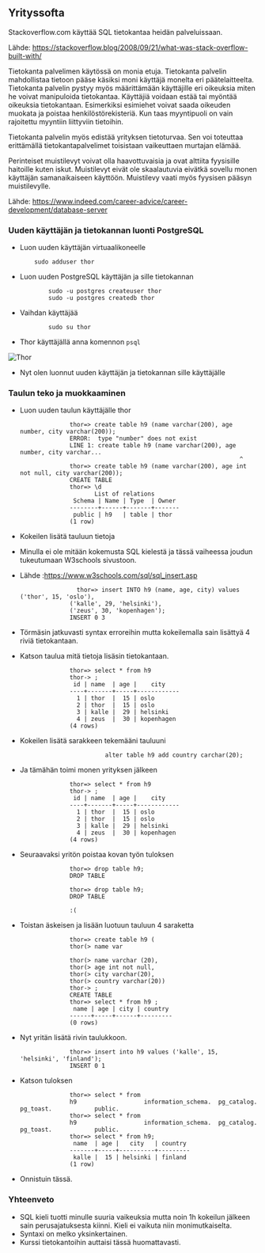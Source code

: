 ## Yrityssofta

Stackoverflow.com käyttää SQL tietokantaa heidän palveluissaan. 

Lähde: https://stackoverflow.blog/2008/09/21/what-was-stack-overflow-built-with/

Tietokanta palvelimen käytössä on monia etuja. Tietokanta palvelin mahdollistaa tietoon pääse käsiksi moni käyttäjä monelta eri päätelaitteelta.<br>
Tietokanta palvelin pystyy myös määrittämään käyttäjille eri oikeuksia miten he voivat manipuloida tietokantaa. Käyttäjiä voidaan estää tai myöntää oikeuksia tietokantaan. Esimerkiksi esimiehet voivat saada oikeuden muokata ja poistaa henkilöstörekisteriä. Kun taas myyntipuoli on vain rajoitettu myyntiin liittyviin tietoihin.

Tietokanta palvelin myös edistää yrityksen tietoturvaa. Sen voi toteuttaa erittämällä tietokantapalvelimet toisistaan vaikeuttaen murtajan elämää.

Perinteiset muistilevyt voivat olla haavottuvaisia ja ovat alttiita fyysisille haitoille kuten iskut. Muistilevyt eivät ole skaalautuvia eivätkä sovellu monen käyttäjän samanaikaiseen käyttöön. Muistilevy vaati myös fyysisen pääsyn muistilevylle.

Lähde: https://www.indeed.com/career-advice/career-development/database-server

### Uuden käyttäjän ja tietokannan luonti PostgreSQL

- Luon uuden käyttäjän virtuaalikoneelle

          sudo adduser thor
          
- Luon uuden  PostgreSQL käyttäjän ja sille tietokannan 

              sudo -u postgres createuser thor
              sudo -u postgres createdb thor
              
- Vaihdan käyttäjää

              sudo su thor
- Thor käyttäjällä anna komennon `psql`
                         
![Thor](https://user-images.githubusercontent.com/122887178/219110143-7d33a76f-71f5-497a-8f94-98ec79f70079.jpg)

- Nyt olen luonnut uuden käyttäjän ja tietokannan sille käyttäjälle


### Taulun teko ja muokkaaminen

- Luon uuden taulun käyttäjälle thor

                           
                    thor=> create table h9 (name varchar(200), age number, city varchar(200));
                    ERROR:  type "number" does not exist
                    LINE 1: create table h9 (name varchar(200), age number, city varchar...
                                                                    ^
                    thor=> create table h9 (name varchar(200), age int not null, city varchar(200));
                    CREATE TABLE
                    thor=> \d
                           List of relations
                     Schema | Name | Type  | Owner 
                    --------+------+-------+-------
                     public | h9   | table | thor
                    (1 row)
                    
- Kokeilen lisätä tauluun tietoja
- Minulla ei ole mitään kokemusta SQL kielestä ja tässä vaiheessa joudun tukeutumaan W3schools sivustoon.
- Lähde :https://www.w3schools.com/sql/sql_insert.asp

                      thor=> insert INTO h9 (name, age, city) values ('thor', 15, 'oslo'),
                    ('kalle', 29, 'helsinki'),
                    ('zeus', 30, 'kopenhagen');
                    INSERT 0 3
                   

- Törmäsin jatkuvasti syntax erroreihin mutta kokeilemalla sain lisättyä 4 riviä tietokantaan.
- Katson taulua mitä tietoja lisäsin tietokantaan.

                    thor=> select * from h9
                    thor-> ;
                     id | name  | age |    city    
                    ----+-------+-----+------------
                      1 | thor  |  15 | oslo
                      2 | thor  |  15 | oslo
                      3 | kalle |  29 | helsinki
                      4 | zeus  |  30 | kopenhagen
                    (4 rows)
                    
- Kokeilen lisätä sarakkeen tekemääni tauluuni

                              alter table h9 add country carchar(20);
                              
- Ja tämähän toimi monen yrityksen jälkeen

                    thor=> select * from h9
                    thor-> ;
                     id | name  | age |    city    
                    ----+-------+-----+------------
                      1 | thor  |  15 | oslo
                      2 | thor  |  15 | oslo
                      3 | kalle |  29 | helsinki
                      4 | zeus  |  30 | kopenhagen
                    (4 rows)
                    
- Seuraavaksi yritön poistaa kovan työn tuloksen
                    
                    thor=> drop table h9;
                    DROP TABLE

                    thor=> drop table h9;
                    DROP TABLE
                    
                    :(

- Toistan äskeisen ja lisään luotuun tauluun 4 saraketta

                    thor=> create table h9 (
                    thor(> name var

                    thor(> name varchar (20), 
                    thor(> age int not null, 
                    thor(> city varchar(20),
                    thor(> country varchar(20))
                    thor-> ;
                    CREATE TABLE
                    thor=> select * from h9 ;
                     name | age | city | country 
                    ------+-----+------+---------
                    (0 rows)
                    
- Nyt yritän lisätä rivin taulukkoon.

                    thor=> insert into h9 values ('kalle', 15, 'helsinki', 'finland');
                    INSERT 0 1
- Katson tuloksen

                    thor=> select * from 
                    h9                   information_schema.  pg_catalog.          pg_toast.            public.              
                    thor=> select * from 
                    h9                   information_schema.  pg_catalog.          pg_toast.            public.              
                    thor=> select * from h9;
                     name  | age |   city   | country 
                    -------+-----+----------+---------
                     kalle |  15 | helsinki | finland
                    (1 row)
                    
- Onnistuin tässä.


### Yhteenveto

- SQL kieli tuotti minulle suuria vaikeuksia mutta noin 1h kokeilun jälkeen sain perusajatuksesta kiinni. Kieli ei vaikuta niin monimutkaiselta.
- Syntaxi on melko yksinkertainen.
- Kurssi tietokantoihin auttaisi tässä huomattavasti.





   
